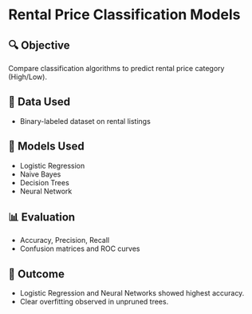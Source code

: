 # Rental Price Classification Models

## 🔍 Objective

Compare classification algorithms to predict rental price category (High/Low).

## 📁 Data Used

- Binary-labeled dataset on rental listings

## 🧪 Models Used

- Logistic Regression
- Naive Bayes
- Decision Trees
- Neural Network

## 📊 Evaluation

- Accuracy, Precision, Recall
- Confusion matrices and ROC curves

## 📌 Outcome

- Logistic Regression and Neural Networks showed highest accuracy.
- Clear overfitting observed in unpruned trees.
